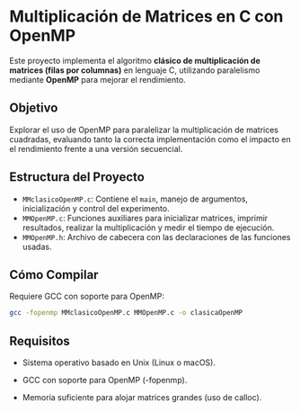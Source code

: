 # Multiplicación de Matrices en C con OpenMP

Este proyecto implementa el algoritmo **clásico de multiplicación de matrices (filas por columnas)** en lenguaje C, utilizando paralelismo mediante **OpenMP** para mejorar el rendimiento.

## Objetivo

Explorar el uso de OpenMP para paralelizar la multiplicación de matrices cuadradas, evaluando tanto la correcta implementación como el impacto en el rendimiento frente a una versión secuencial.

## Estructura del Proyecto

- `MMclasicoOpenMP.c`: Contiene el `main`, manejo de argumentos, inicialización y control del experimento.
- `MMOpenMP.c`: Funciones auxiliares para inicializar matrices, imprimir resultados, realizar la multiplicación y medir el tiempo de ejecución.
- `MMOpenMP.h`: Archivo de cabecera con las declaraciones de las funciones usadas.

## Cómo Compilar

Requiere GCC con soporte para OpenMP:

```bash
gcc -fopenmp MMclasicoOpenMP.c MMOpenMP.c -o clasicaOpenMP
```

## Requisitos

- Sistema operativo basado en Unix (Linux o macOS).

- GCC con soporte para OpenMP (-fopenmp).

- Memoria suficiente para alojar matrices grandes (uso de calloc).
